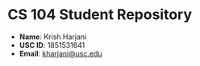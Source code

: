 # CS 104 Student Repository

- **Name**: Krish Harjani
- **USC ID**: 1851531641
- **Email**: kharjani@usc.edu
